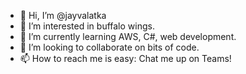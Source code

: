 - 👋 Hi, I’m @jayvalatka
- 👀 I’m interested in buffalo wings.
- 🌱 I’m currently learning AWS, C#, web development.
- 💞️ I’m looking to collaborate on bits of code.
- 📫 How to reach me is easy:  Chat me up on Teams!

<!---
jayvalatka/jayvalatka is a ✨ special ✨ repository because its `README.md` (this file) appears on your GitHub profile.
You can click the Preview link to take a look at your changes.
--->
